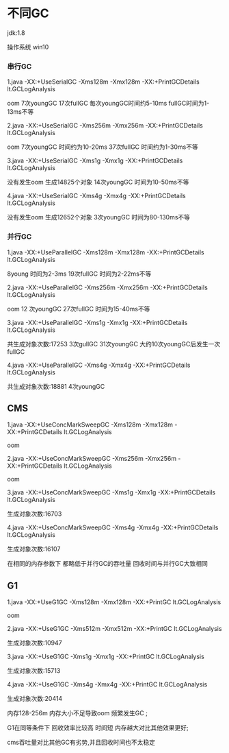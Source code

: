# 不同GC

jdk:1.8

操作系统 win10

### 串行GC

1.java -XX:+UseSerialGC -Xms128m -Xmx128m -XX:+PrintGCDetails lt.GCLogAnalysis

oom  7次youngGC 17次fullGC  每次youngGC时间约5-10ms   fullGC时间为1-13ms不等

2.java -XX:+UseSerialGC -Xms256m -Xmx256m -XX:+PrintGCDetails lt.GCLogAnalysis

oom  7次youngGC  时间约为10-20ms 37次fullGC 时间约为1-30ms不等

3.java -XX:+UseSerialGC -Xms1g -Xmx1g -XX:+PrintGCDetails lt.GCLogAnalysis

没有发生oom 生成14825个对象  14次youngGC 时间为10-50ms不等

4.java -XX:+UseSerialGC -Xms4g -Xmx4g -XX:+PrintGCDetails lt.GCLogAnalysis

没有发生oom  生成12652个对象   3次youngGC 时间为80-130ms不等

### 并行GC

1.java -XX:+UseParallelGC -Xms128m -Xmx128m -XX:+PrintGCDetails lt.GCLogAnalysis

8young  时间为2-3ms 19次fullGC 时间为2-22ms不等

2.java -XX:+UseParallelGC -Xms256m -Xmx256m -XX:+PrintGCDetails lt.GCLogAnalysis

oom  12 次youngGC     27次fullGC  时间为15-40ms不等

3.java -XX:+UseParallelGC -Xms1g -Xmx1g -XX:+PrintGCDetails lt.GCLogAnalysis

共生成对象次数:17253    3次gullGC  31次youngGC 大约10次youngGC后发生一次fullGC

4.java -XX:+UseParallelGC -Xms4g -Xmx4g -XX:+PrintGCDetails lt.GCLogAnalysis

共生成对象次数:18881  4次youngGC

## CMS

1.java -XX:+UseConcMarkSweepGC -Xms128m -Xmx128m -XX:+PrintGCDetails lt.GCLogAnalysis

oom  

2.java -XX:+UseConcMarkSweepGC -Xms256m -Xmx256m -XX:+PrintGCDetails lt.GCLogAnalysis

oom 

3.java -XX:+UseConcMarkSweepGC -Xms1g -Xmx1g -XX:+PrintGCDetails lt.GCLogAnalysis

生成对象次数:16703

4.java -XX:+UseConcMarkSweepGC -Xms4g -Xmx4g -XX:+PrintGCDetails lt.GCLogAnalysis

生成对象次数:16107

在相同的内存参数下 都略低于并行GC的吞吐量   回收时间与并行GC大致相同

## G1

1.java -XX:+UseG1GC -Xms128m -Xmx128m -XX:+PrintGC lt.GCLogAnalysis

oom  

2.java -XX:+UseG1GC -Xms512m -Xmx512m -XX:+PrintGC lt.GCLogAnalysis

生成对象次数:10947

3.java -XX:+UseG1GC -Xms1g -Xmx1g -XX:+PrintGC lt.GCLogAnalysis

生成对象次数:15713

4.java -XX:+UseG1GC -Xms4g -Xmx4g -XX:+PrintGC lt.GCLogAnalysis

生成对象次数:20414



内存128-256m 内存大小不足导致oom   频繁发生GC ;

G1在同等条件下 回收效率比较高 时间短  内存越大对比其他效果更好;

cms吞吐量对比其他GC有劣势,并且回收时间也不太稳定



